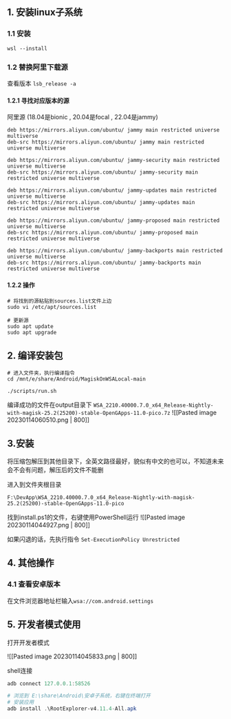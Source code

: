 ## 1. 安装linux子系统

### 1.1 安装
`wsl --install`

### 1.2 替换阿里下载源

查看版本 `lsb_release -a`

#### 1.2.1 寻找对应版本的源

阿里源 (18.04是bionic , 20.04是focal , 22.04是jammy)

```
deb https://mirrors.aliyun.com/ubuntu/ jammy main restricted universe multiverse
deb-src https://mirrors.aliyun.com/ubuntu/ jammy main restricted universe multiverse

deb https://mirrors.aliyun.com/ubuntu/ jammy-security main restricted universe multiverse
deb-src https://mirrors.aliyun.com/ubuntu/ jammy-security main restricted universe multiverse

deb https://mirrors.aliyun.com/ubuntu/ jammy-updates main restricted universe multiverse
deb-src https://mirrors.aliyun.com/ubuntu/ jammy-updates main restricted universe multiverse

deb https://mirrors.aliyun.com/ubuntu/ jammy-proposed main restricted universe multiverse
deb-src https://mirrors.aliyun.com/ubuntu/ jammy-proposed main restricted universe multiverse

deb https://mirrors.aliyun.com/ubuntu/ jammy-backports main restricted universe multiverse
deb-src https://mirrors.aliyun.com/ubuntu/ jammy-backports main restricted universe multiverse
```
#### 1.2.2 操作
```shell
# 将找到的源粘贴到sources.list文件上边
sudo vi /etc/apt/sources.list

# 更新源
sudo apt update
sudo apt upgrade
```



## 2. 编译安装包
```shell
# 进入文件夹，执行编译指令
cd /mnt/e/share/Android/MagiskOnWSALocal-main

./scripts/run.sh
```


编译成功的文件在output目录下
`WSA_2210.40000.7.0_x64_Release-Nightly-with-magisk-25.2(25200)-stable-OpenGApps-11.0-pico.7z`
![[Pasted image 20230114060510.png | 800]]

## 3.安装

将压缩包解压到其他目录下，全英文路径最好，貌似有中文的也可以，不知道未来会不会有问题，解压后的文件不能删

进入到文件夹根目录

`F:\DevApp\WSA_2210.40000.7.0_x64_Release-Nightly-with-magisk-25.2(25200)-stable-OpenGApps-11.0-pico`

找到install.ps1的文件，右键使用PowerShell运行
![[Pasted image 20230114044927.png | 800]]


如果闪退的话，先执行指令 `Set-ExecutionPolicy Unrestricted`


## 4. 其他操作
### 4.1 查看安卓版本
在文件浏览器地址栏输入`wsa://com.android.settings`


## 5. 开发者模式使用

打开开发者模式

![[Pasted image 20230114045833.png | 800]]

shell连接
```powershell
adb connect 127.0.0.1:58526

# 浏览到 E:\share\Android\安卓子系统，右键在终端打开
# 安装应用
adb install .\RootExplorer-v4.11.4-All.apk

```






